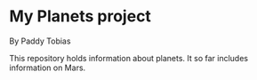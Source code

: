 # My Planets project
By Paddy Tobias

This repository holds information about planets. It so far includes information on Mars.

 
